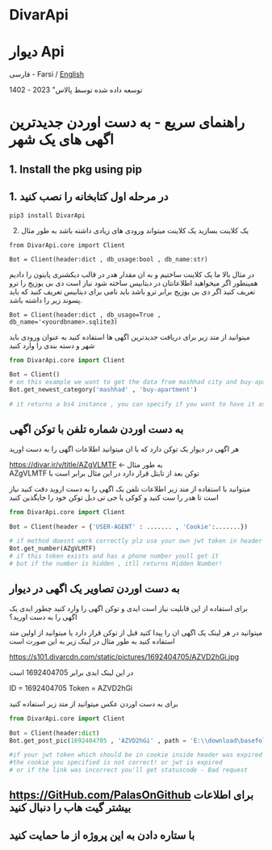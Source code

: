 # DivarApi 
# دیوار Api

فارسی - Farsi / [English](README.md)

توسعه داده شده توسط پالاس" 2023 - 1402

# راهنمای سریع - به دست اوردن جدیدترین اگهی های یک شهر

## 1. Install the pkg using pip
## 1. در مرحله اول کتابخانه را نصب کنید
```
pip3 install DivarApi
```

2. یک کلاینت بسازید 
یک کلاینت میتواند ورودی های زیادی داشته باشد به طور مثال 
```
from DivarApi.core import Client

Bot = Client(header:dict , db_usage:bool , db_name:str)
```
در مثال بالا ما یک کلاینت ساختیم و به ان مقدار هدر در قالب دیکشنری پایتون را دادیم
همینطور اگر میخواهید اطلاعاتتان در دیتابیس ساخته شود نیاز است دی بی یوزیج را ترو تعریف کنید
اگر دی بی یوزیج برابر ترو باشد باید نامی برای دیتابیس تعریف کنید که باید پسوند زیر را داشته باشد.
```
Bot = Client(header:dict , db_usage=True , db_name='<yourdbname>.sqlite3)
```

میتوانید از متد زیر برای دریافت جدیدترین اگهی ها استفاده کنید
به عنوان ورودی باید شهر و دسته بندی را وارد کنید

```python
from DivarApi.core import Client

Bot = Client()
# on this example we want to get the data from mashhad city and buy-apartment category
Bot.get_newest_category('mashhad' , 'buy-apartment')

# it returns a bs4 instance , you can specify if you want to have it as json with jsonify = true argument and more...
```

## به دست اوردن شماره تلفن با توکن اگهی
هر اگهی در دیوار یک توکن دارد که با ان میتوانید اطلاعات اگهی را به دست اورید

https://divar.ir/v/title/AZgVLMTF <- به طور مثال  
AZgVLMTF توکن بعد از تایتل قرار دارد در این مثال برابر است با 

میتوانید با استفاده از متد زیر اطلاعات تلفن یک اگهی را به دست اروید 
دقت کنید نیاز است تا هدر را ست کنید و کوکی یا جی تی دبل توکن خود را جایگذین کنید

```python
from DivarApi.core import Client

Bot = Client(header = {'USER-AGENT' : ....... , 'Cookie':.......})

# if method doesnt work correctly plz use your own jwt token in header
Bot.get_number(AZgVLMTF)
# if this token exists and has a phone number youll get it 
# but if the number is hidden , itll returns Hidden Number!
```

## به دست اوردن تصاویر یک اگهی در دیوار

برای استفاده از این قابلیت نیاز است ایدی و توکن اگهی را وارد کنید
چطور ایدی یک اگهی را به دست اورید؟

میتوانید در هر لینک یک اگهی ان را پیدا کتید قبل از توکن قرار دارد یا میتوانید از اولین متد استفاده کنید
به طور مثال در لینک زیر به این صورت است

https://s101.divarcdn.com/static/pictures/1692404705/AZVD2hGi.jpg

در این لینک ایدی برابر 1692404705 است

ID = 1692404705
Token = AZVD2hGi

برای به دست اوردن عکس میتوانید از متد زیر استفاده کنید

```python
from DivarApi.core import Client

Bot = Client(header:dict)
Bot.get_post_pic(1692404705 , 'AZVD2hGi' , path = 'E:\\download\basefolder')

#if your jwt token which should be in cookie inside header was expired you'll get this error:
#the cookie you specified is not correct! or jwt is expired
# or if the link was incorrect you'll get statuscode - Bad request

```

## https://GitHub.com/PalasOnGithub برای اطلاعات بیشتر گیت هاب را دنبال کنید
## با ستاره دادن به این پروژه از ما حمایت کنید